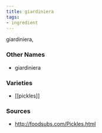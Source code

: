 ```yaml
---
title: giardiniera
tags:
- ingredient
---
```

giardiniera,

### Other Names

* giardiniera

### Varieties

* [[pickles]]

### Sources
* http://foodsubs.com/Pickles.html
